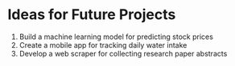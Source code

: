 # Ideas for Future Projects

1. Build a machine learning model for predicting stock prices
2. Create a mobile app for tracking daily water intake
3. Develop a web scraper for collecting research paper abstracts